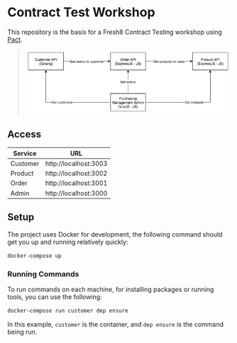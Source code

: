 # Contract Test Workshop

This repository is the basis for a Fresh8 Contract Testing workshop using [Pact](https://docs.pact.io/).

> ![Layout](assets/ContractTestLayout.png)

## Access

| Service  | URL                   |
| -------- | --------------------- |
| Customer | http://localhost:3003 |
| Product  | http://localhost:3002 |
| Order    | http://localhost:3001 |
| Admin    | http://localhost:3000 |

## Setup

The project uses Docker for development, the following command should get you up and running relatively quickly:

```sh
docker-compose up
```

### Running Commands

To run commands on each machine, for installing packages or running tools, you can use the following:

```sh
docker-compose run customer dep ensure
```

In this example, `customer` is the container, and `dep ensure` is the command being run.
